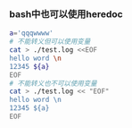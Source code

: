 ### bash中也可以使用heredoc

```bash
a='qqqwwww'
# 不能转义但可以使用变量
cat > ./test.log <<EOF
hello word \n
12345 ${a}
EOF
# 不能转义也不可以使用变量
cat > ./test.log << "EOF"
hello word \n
12345 ${a}
EOF
```

